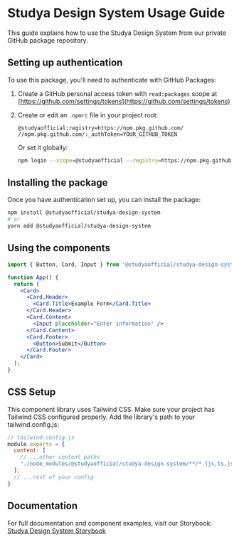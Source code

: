 # Studya Design System Usage Guide

This guide explains how to use the Studya Design System from our private GitHub package repository.

## Setting up authentication

To use this package, you'll need to authenticate with GitHub Packages:

1. Create a GitHub personal access token with `read:packages` scope at [https://github.com/settings/tokens](https://github.com/settings/tokens)

2. Create or edit an `.npmrc` file in your project root:
   ```
   @studyaofficial:registry=https://npm.pkg.github.com/
   //npm.pkg.github.com/:_authToken=YOUR_GITHUB_TOKEN
   ```
   
   Or set it globally:
   ```bash
   npm login --scope=@studyaofficial --registry=https://npm.pkg.github.com/
   ```

## Installing the package

Once you have authentication set up, you can install the package:

```bash
npm install @studyaofficial/studya-design-system
# or
yarn add @studyaofficial/studya-design-system
```

## Using the components

```jsx
import { Button, Card, Input } from '@studyaofficial/studya-design-system';

function App() {
  return (
    <Card>
      <Card.Header>
        <Card.Title>Example Form</Card.Title>
      </Card.Header>
      <Card.Content>
        <Input placeholder="Enter information" />
      </Card.Content>
      <Card.Footer>
        <Button>Submit</Button>
      </Card.Footer>
    </Card>
  );
}
```

## CSS Setup

This component library uses Tailwind CSS. Make sure your project has Tailwind CSS configured properly. Add the library's path to your tailwind.config.js:

```js
// tailwind.config.js
module.exports = {
  content: [
    // ...other content paths
    "./node_modules/@studyaofficial/studya-design-system/**/*.{js,ts,jsx,tsx}"
  ],
  // ...rest of your config
}
```

## Documentation

For full documentation and component examples, visit our Storybook:
[Studya Design System Storybook](https://studyaofficial.github.io/Design-System/) 